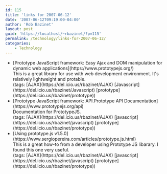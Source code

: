 ```yaml
---
id: 115
title: 'links for 2007-06-12'
date: '2007-06-12T09:19:00-04:00'
author: 'Rob Bazinet'
layout: post
guid: 'https://localhost/~rbazinet/?p=115'
permalink: /technology/links-for-2007-06-12/
categories:
    - Technology
---
```


- <div class="delicious-link">[Prototype JavaScript framework: Easy Ajax and DOM manipulation for dynamic web applications](https://www.prototypejs.org/)</div><div class="delicious-extended">This is a great library for use with web development environment. It's relatively lightweight and protable.</div><div class="delicious-tags">(tags: [AJAX](https://del.icio.us/rbazinet/AJAX) [Javascript](https://del.icio.us/rbazinet/Javascript) [prototype](https://del.icio.us/rbazinet/prototype))</div>
- <div class="delicious-link">[Prototype JavaScript framework: API.Prototype API Documentation](https://www.prototypejs.org/api)</div><div class="delicious-extended">Documentation for PrototypeJS.</div><div class="delicious-tags">(tags: [AJAX](https://del.icio.us/rbazinet/AJAX) [javascript](https://del.icio.us/rbazinet/javascript) [prototype](https://del.icio.us/rbazinet/prototype))</div>
- <div class="delicious-link">[Using prototype.js v1.5.0](https://www.sergiopereira.com/articles/prototype.js.html)</div><div class="delicious-extended">This is a great how-to from a developer using Prototype JS libarary. I found this one very useful.</div><div class="delicious-tags">(tags: [AJAX](https://del.icio.us/rbazinet/AJAX) [javascript](https://del.icio.us/rbazinet/javascript) [prototype](https://del.icio.us/rbazinet/prototype))</div>
 